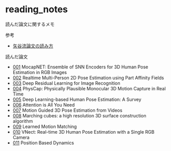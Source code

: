 # reading_notes
読んだ論文に関するメモ

参考
- [矢谷流論文の読み方](https://iis-lab.org/misc/paperreading/)

読んだ論文
- [001](notes/001.md) MocapNET: Ensemble of SNN Encoders for 3D Human Pose Estimation in RGB Images
- [002](notes/002.md) Realtime Multi-Person 2D Pose Estimation using Part Affinity Fields
- [003](notes/003.md) Deep Residual Learning for Image Recognition
- [004](notes/004.md) PhysCap: Physically Plausible Monocular 3D Motion Capture in Real Time
- [005](notes/005.md) Deep Learning-based Human Pose Estimation: A Survey
- [006](notes/006.md) Attention is All You Need
- [007](notes/007.md) Motion Guided 3D Pose Estimation from Videos
- [008](notes/008.md) Marching cubes: a high resolution 3D surface construction algorithm
- [009](notes/009.md) Learned Motion Matching
- [010](notes/010.md) VNect: Real-time 3D Human Pose Estimation with a Single RGB Camera
- [011](notes/011.md) Position Based Dynamics